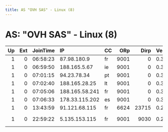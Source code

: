 ```yaml
---
title: AS "OVH SAS" - Linux (8)
---
```


# AS: "OVH SAS" - Linux (8)

|   Up |   Ext | JoinTime   | IP             | CC   |   ORp |   Dirp | Version   | Contact                      | Nickname     |   eFamMembers | FP                                                                                      |
|-----:|------:|:-----------|:---------------|:-----|------:|-------:|:----------|:-----------------------------|:-------------|--------------:|:----------------------------------------------------------------------------------------|
|    1 |     0 | 06:58:23   | 87.98.180.9    | fr   |  9001 |      0 | 0.3.1.9   | None                         | c0wboi       |             1 | [atlas](https://atlas.torproject.org/#details/DDF809B207E0E5102E9CB7FDACB02ABFC964548C) |
|    1 |     0 | 06:59:50   | 188.165.5.67   | ie   |  9001 |      0 | 0.3.0.9   | None                         | ftagn        |             1 | [atlas](https://atlas.torproject.org/#details/5B45B14B9BD38029A909799DCA951B35C9A6A73D) |
|    1 |     0 | 07:01:15   | 94.23.78.34    | pt   |  9001 |      0 | 0.3.0.9   | None                         | huzzle       |             1 | [atlas](https://atlas.torproject.org/#details/CB383E5F294034DB683C28D32E91248470733A43) |
|    1 |     0 | 07:02:40   | 188.165.28.25  | lt   |  9001 |      0 | 0.3.0.9   | None                         | kwargs       |             1 | [atlas](https://atlas.torproject.org/#details/380CDEB3BC6138293BDA63DD26ADD2E615EE0835) |
|    1 |     0 | 07:05:06   | 188.165.58.241 | fr   |  9001 |      0 | 0.3.0.9   | None                         | bananananana |             1 | [atlas](https://atlas.torproject.org/#details/EBD2C1BFDB8CEA0387FC448257A0DB543C16FF44) |
|    1 |     0 | 07:06:33   | 178.33.115.202 | es   |  9001 |      0 | 0.3.0.9   | None                         | abominable   |             1 | [atlas](https://atlas.torproject.org/#details/82F1DA2F0FDF738D0AD19BD9F60A0F05B57AA5F7) |
|    1 |     0 | 13:43:59   | 91.121.68.115  | fr   |  6624 |  23715 | 0.2.9.14  | None                         | Unnamed      |             1 | [atlas](https://atlas.torproject.org/#details/DDB9A7BBF279060056DDB1EE6BA60B09969D4C51) |
|    1 |     0 | 22:59:22   | 5.135.153.115  | fr   |  9001 |   9030 | 0.2.9.11  | Marschi &lt;marschix3@gmail. | Marschi      |             1 | [atlas](https://atlas.torproject.org/#details/60B5723E30F9DB1D041F974823AAEB67CB138F2C) |
